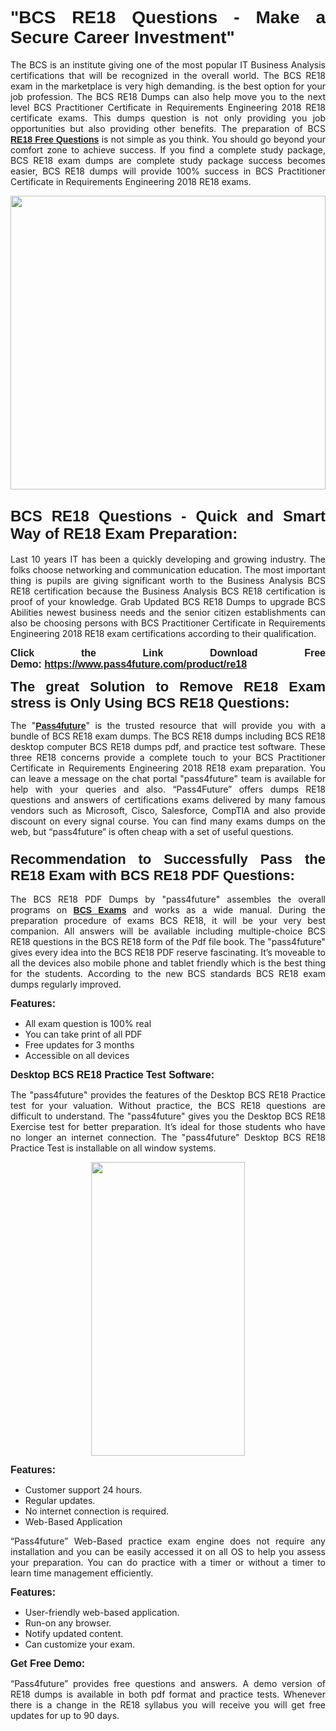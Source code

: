 
<h1 style="text-align: justify;"><span style="font-family:Tahoma,Geneva,sans-serif;"><strong>"BCS RE18 Questions - Make a Secure Career Investment"</strong></span></h1>

<p style="text-align: justify;">The BCS is an institute giving one of the most popular IT Business Analysis certifications that will be recognized in the overall world. The BCS RE18 exam in the marketplace is very high demanding. is the best option for your job profession. The BCS RE18 Dumps can also help move you to the next level BCS Practitioner Certificate in Requirements Engineering 2018 RE18 certificate exams. This dumps question is not only providing you job opportunities but also providing other benefits. The preparation of BCS <span style="font-family:Tahoma,Geneva,sans-serif;"><strong><a href="https://www.pass4future.com/questions/bcs/re18">RE18 Free Questions</a></strong></span> is not simple as you think. You should go beyond your comfort zone to achieve success. If you find a complete study package, BCS RE18 exam dumps are complete study package success becomes easier, BCS RE18 dumps will provide 100% success in BCS Practitioner Certificate in Requirements Engineering 2018 RE18 exams.</p>

<p style="text-align: justify;"><a href="https://www.pass4future.com/product/re18"><img alt="" src="https://lh3.googleusercontent.com/pw/AM-JKLVhEO4I138wJzOepD3laGU-R1M7eT-OTYdow6pCESip26lSeaxxzS9BVWUKuzj1e3L_MoxCfVgBEvV8ODwl1LGzlZbt6HJm3NXXplPwnYiBfuYM_eQCcVVRMaAwHdsl3AhHOZS-up7mzwmd4i4EpEGq=w1112-h625-no?authuser=0" style="width: 100%; height: 470px;" /></a></p>

<h2 style="text-align: justify;"><span style="font-size:24px;"><strong><span style="font-family:Tahoma,Geneva,sans-serif;">BCS RE18 Questions - Quick and Smart Way of RE18 Exam Preparation:</span></strong></span></h2>

<p style="text-align: justify;">Last 10 years IT has been a quickly developing and growing industry. The folks choose networking and communication education. The most important thing is pupils are giving significant worth to the Business Analysis BCS RE18 certification because the Business Analysis BCS RE18 certification is proof of your knowledge. Grab Updated BCS RE18 Dumps to upgrade BCS Abilities newest business needs and the senior citizen establishments can also be choosing persons with BCS Practitioner Certificate in Requirements Engineering 2018 RE18 exam certifications according to their qualification.</p>

<p style="text-align: justify;"><strong><span style="font-family:Lucida Sans Unicode,Lucida Grande,sans-serif;"><span style="font-size:16px;">Click the Link Download Free Demo: <a href="https://www.pass4future.com/product/re18">https://www.pass4future.com/product/re18</a></span></span></strong></p>

<p style="text-align: justify;"><strong><span style="font-size:22px;"><span style="font-family:Tahoma,Geneva,sans-serif;">The great Solution to Remove RE18 Exam stress is Only Using BCS RE18 Questions:</span></span></strong></p>

<p style="text-align: justify;">The "<span style="font-family:Lucida Sans Unicode,Lucida Grande,sans-serif;"><a href="https://www.pass4future.com/"><strong>Pass4future</strong></a></span>" is the trusted resource that will provide you with a bundle of BCS RE18 exam dumps. The BCS RE18 dumps including BCS RE18 desktop computer BCS RE18 dumps pdf, and practice test software. These three RE18 concerns provide a complete touch to your BCS Practitioner Certificate in Requirements Engineering 2018 RE18 exam preparation. You can leave a message on the chat portal "pass4future" team is available for help with your queries and also. “Pass4Future” offers dumps RE18 questions and answers of certifications exams delivered by many famous vendors such as Microsoft, Cisco, Salesforce, CompTIA and also provide discount on every signal course. You can find many exams dumps on the web, but “pass4future” is often cheap with a set of useful questions.</p>

<h3 style="text-align: justify;"><span style="font-size:22px;"><strong><span style="font-family:Tahoma,Geneva,sans-serif;">Recommendation to Successfully Pass the RE18 Exam with BCS RE18 PDF Questions:</span></strong></span></h3>

<p style="text-align: justify;">The BCS RE18 PDF Dumps by "pass4future" assembles the overall programs on <span style="font-family:Lucida Sans Unicode,Lucida Grande,sans-serif;"><strong><a href="https://www.pass4future.com/bcs">BCS Exams</a></strong></span> and works as a wide manual. During the preparation procedure of exams BCS RE18, it will be your very best companion. All answers will be available including multiple-choice BCS RE18 questions in the BCS RE18 form of the Pdf file book. The "pass4future" gives every idea into the BCS RE18 PDF reserve fascinating. It’s moveable to all the devices also mobile phone and tablet friendly which is the best thing for the students. According to the new BCS standards BCS RE18 exam dumps regularly improved.</p>

<p style="text-align: justify;"><span style="font-family:Lucida Sans Unicode,Lucida Grande,sans-serif;"><span style="font-size:16px;"><strong>Features:</strong></span></span></p>

<ul>
	<li style="text-align: justify;">All exam question is 100% real</li>
	<li style="text-align: justify;">You can take print of all PDF</li>
	<li style="text-align: justify;">Free updates for 3 months </li>
	<li style="text-align: justify;">Accessible on all devices</li>
</ul>

<p style="text-align: justify;"><span style="font-family:Tahoma,Geneva,sans-serif;"><span style="font-size:16px;"><strong>Desktop BCS RE18 Practice Test Software:</strong></span></span></p>

<p style="text-align: justify;">The "pass4future" provides the features of the Desktop BCS RE18 Practice test for your valuation. Without practice, the BCS RE18 questions are difficult to understand. The "pass4future" gives you the Desktop BCS RE18 Exercise test for better preparation. It’s ideal for those students who have no longer an internet connection. The "pass4future" Desktop BCS RE18 Practice Test is installable on all window systems.</p>

<p style="text-align: center;"><a href="https://www.pass4future.com/product/re18"><img alt="" src="https://lh3.googleusercontent.com/pw/AM-JKLV3yUm3jiqqIo1xIsj1VJ_UeysYexQY-pRYO0rIFl3vg11QZioN-gzffpw2AfKqFynWuvoXOreWrWS0swpr4xmOSWfwII2jvatteuqrfxiWGFBSHPiZUCoi33jqeymK5dmu-0enyX6tayRCAMHw05jv=s625-no?authuser=0" style="width: 70%; height: 470px;" /></a></p>

<p style="text-align: justify;"><span style="font-size:16px;"><span style="font-family:Lucida Sans Unicode,Lucida Grande,sans-serif;"><strong>Features:</strong></span></span></p>

<ul>
	<li style="text-align: justify;">Customer support 24 hours. </li>
	<li style="text-align: justify;">Regular updates. </li>
	<li style="text-align: justify;">No internet connection is required.</li>
	<li style="text-align: justify;">Web-Based Application</li>
</ul>

<p style="text-align: justify;">“Pass4future” Web-Based practice exam engine does not require any installation and you can be easily accessed it on all OS to help you assess your preparation. You can do practice with a timer or without a timer to learn time management efficiently.</p>

<p style="text-align: justify;"><strong><span style="font-size:16px;"><span style="font-family:Lucida Sans Unicode,Lucida Grande,sans-serif;">Features:</span></span></strong></p>

<ul>
	<li style="text-align: justify;">User-friendly web-based application.</li>
	<li style="text-align: justify;">Run-on any browser. </li>
	<li style="text-align: justify;">Notify updated content.</li>
	<li style="text-align: justify;">Can customize your exam.</li>
</ul>

<p style="text-align: justify;"><span style="font-size:16px;"><span style="font-family:Lucida Sans Unicode,Lucida Grande,sans-serif;"><strong>Get Free Demo:</strong></span></span></p>

<p style="text-align: justify;">“Pass4future” provides free questions and answers. A demo version of RE18 dumps is available in both pdf format and practice tests. Whenever there is a change in the RE18 syllabus you will receive you will get free updates for up to 90 days. </p>
